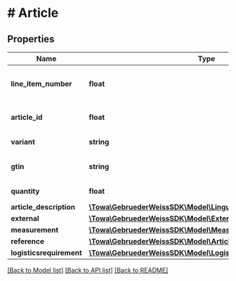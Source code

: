 # # Article

## Properties

Name | Type | Description | Notes
------------ | ------------- | ------------- | -------------
**line_item_number** | **float** | unique customer line item number | [optional]
**article_id** | **float** | article identification number | [optional]
**variant** | **string** | article variant | [optional]
**gtin** | **string** | GTIN-Number (EAN) | [optional]
**quantity** | **float** | quantity of article | [optional]
**article_description** | [**\Towa\GebruederWeissSDK\Model\LingualText**](LingualText.md) |  | [optional]
**external** | [**\Towa\GebruederWeissSDK\Model\External**](External.md) |  | [optional]
**measurement** | [**\Towa\GebruederWeissSDK\Model\Measurement**](Measurement.md) |  | [optional]
**reference** | [**\Towa\GebruederWeissSDK\Model\ArticleReference**](ArticleReference.md) |  | [optional]
**logisticsrequirement** | [**\Towa\GebruederWeissSDK\Model\LogisticsRequirementsOrderLine**](LogisticsRequirementsOrderLine.md) |  | [optional]

[[Back to Model list]](../../README.md#models) [[Back to API list]](../../README.md#endpoints) [[Back to README]](../../README.md)
